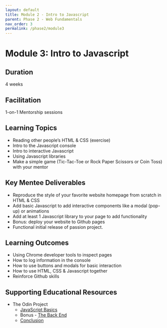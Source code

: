 ```yaml
---
layout: default
title: Module 2 - Intro to Javascript
parent: Phase 2 - Web Fundamentals
nav_order: 3
permalink: /phase2/module3
---
```


# Module 3: Intro to Javascript

## Duration

4 weeks

## Facilitation

1-on-1 Mentorship sessions

## Learning Topics

- Reading other people’s HTML & CSS (exercise)
- Intro to the Javascript console
- Intro to interactive Javascript
- Using Javascript libraries
- Make a simple game (Tic-Tac-Toe or Rock Paper Scissors or Coin Toss) with your mentor

## Key Mentee Deliverables

- Reproduce the style of your favorite website homepage from scratch in HTML & CSS
- Add basic Javascript to add interactive components like a modal (pop-up) or animations
- Add at least 1 Javascript library to your page to add functionality
- Bonus: deploy your website to Github pages
- Functional initial release of passion project.

## Learning Outcomes

- Using Chrome developer tools to inspect pages
- How to log information in the console
- How to use buttons and modals for basic interaction
- How to use HTML, CSS & Javascript together
- Reinforce Github skills

## Supporting Educational Resources

- The Odin Project
  - <a href="https://www.theodinproject.com/paths/foundations/courses/foundations#javascript-basics" target="_blank">JavaScript Basics</a>
  - Bonus - <a href="https://www.theodinproject.com/paths/foundations/courses/foundations#the-back-end" target="_blank">The Back End</a>
  - <a href="https://www.theodinproject.com/paths/foundations/courses/foundations#conclusion" target="_blank">Conclusion</a>
